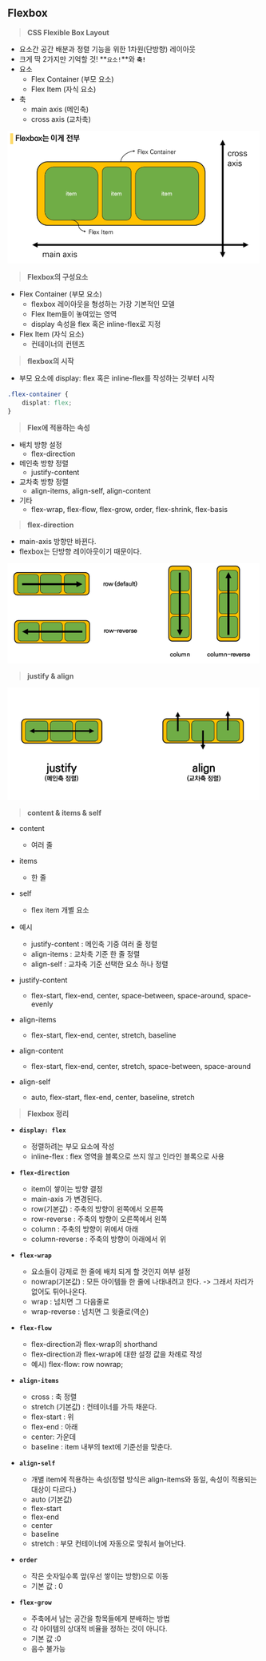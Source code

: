 ## Flexbox

> **CSS Flexible Box Layout**

- 요소간 공간 배분과 정렬 기능을 위한 1차원(단방향) 레이아웃
- 크게 딱 2가지만 기억할 것!  **`요소!`**와 **`축!`** 
- 요소
  - Flex Container (부모 요소)
  - Flex Item (자식 요소)
- 축
  - main axis (메인축)
  - cross axis (교차축)

<img src="./image/flexbox.png" />



> **Flexbox의 구성요소**

- Flex Container (부모 요소)
  - flexbox 레이아웃을 형성하는 가장 기본적인 모델
  - Flex Item들이 놓여있는 영역
  - display 속성을 flex 혹은 inline-flex로 지정
- Flex Item (자식 요소)
  - 컨테이너의 컨텐츠



> **flexbox의 시작**

- 부모 요소에 display: flex 혹은 inline-flex를 작성하는 것부터 시작

```css
.flex-container {
    displat: flex;
}
```



> **Flex에 적용하는 속성**

- 배치 방향 설정
  - flex-direction
- 메인축 방향 정렬
  - justify-content
- 교차축 방향 정렬
  - align-items, align-self, align-content
- 기타
  - flex-wrap, flex-flow, flex-grow, order, flex-shrink, flex-basis



> **flex-direction**

- main-axis 방향만 바뀐다.
- flexbox는 단방향 레이아웃이기 때문이다.

<img src="./image/flexdirection.png">



> **justify & align**

<img src="./image/justify_align.png">



> **content & items & self**

- content
  - 여러 줄

- items
  - 한 줄
- self
  - flex item 개별 요소
- 예시
  - justify-content : 메인축 기중 여러 줄 정렬
  - align-items : 교차축 기준 한 줄 정렬
  - align-self : 교차축 기준 선택한 요소 하나 정렬



- justify-content
  - flex-start, flex-end, center, space-between, space-around, space-evenly
- align-items
  - flex-start, flex-end, center, stretch, baseline
- align-content
  - flex-start, flex-end, center, stretch, space-between, space-around
- align-self
  - auto, flex-start, flex-end, center, baseline, stretch



> **Flexbox 정리**

- **`display: flex`**
  - 정렬하려는 부모 요소에 작성
  - inline-flex : flex 영역을 블록으로 쓰지 않고 인라인 블록으로 사용
- **`flex-direction`**
  - item이 쌓이는 방향 결정
  - main-axis 가 변경된다.
  - row(기본값) : 주축의 방향이 왼쪽에서 오른쪽
  - row-reverse : 주축의 방향이 오른쪽에서 왼쪽
  - column : 주축의 방향이 위에서 아래
  - column-reverse : 주축의 방향이 아래에서 위
- **`flex-wrap`**
  - 요소들이 강제로 한 줄에 배치 되게 할 것인지 여부 설정
  - nowrap(기본값) : 모든 아이템들 한 줄에 나태내려고 한다. -> 그래서 자리가 없어도 튀어나온다. 
  - wrap : 넘치면 그 다음줄로
  - wrap-reverse : 넘치면 그 윗줄로(역순)
- **`flex-flow`**
  - flex-direction과 flex-wrap의 shorthand
  - flex-direction과 flex-wrap에 대한 설정 값을 차례로 작성
  - 예시) flex-flow: row nowrap;



- **`align-items`**
  - cross : 축 정렬
  - stretch (기본값) : 컨테이너를 가득 채운다.
  - flex-start : 위
  - flex-end : 아래
  - center: 가운데
  - baseline : item 내부의 text에 기준선을 맞춘다.

- **`align-self`**
  - 개별 item에 적용하는 속성(정렬 방식은 align-items와 동일, 속성이 적용되는 대상이 다르다.)
  - auto (기본값)
  - flex-start 
  - flex-end
  - center
  - baseline
  - stretch : 부모 컨테이너에 자동으로 맞춰서 늘어난다.



- **`order`**
  - 작은 숫자일수록 앞(우선 쌓이는 방향)으로 이동
  - 기본 값 : 0



- **`flex-grow`**
  - 주축에서 남는 공간을 항목들에게 분배하는 방법
  - 각 아이템의 상대적 비율을 정하는 것이 아니다.
  - 기본 값 :0
  - 음수 불가능
